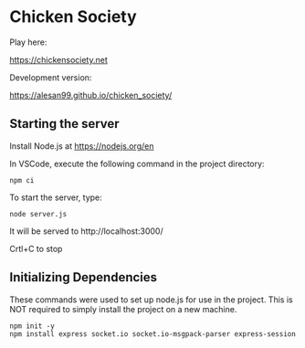 # Chicken Society

Play here:

https://chickensociety.net

Development version:

https://alesan99.github.io/chicken_society/

## Starting the server
Install Node.js at https://nodejs.org/en

In VSCode, execute the following command in the project directory:
```
npm ci
```
To start the server, type:
```
node server.js
```
It will be served to http://localhost:3000/

Crtl+C to stop

## Initializing Dependencies
These commands were used to set up node.js for use in the project.
This is NOT required to simply install the project on a new machine.
```
npm init -y
npm install express socket.io socket.io-msgpack-parser express-session
```
